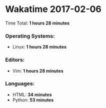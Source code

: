 # Wakatime 2017-02-06

Time Total: **1 hours 28 minutes**

### Operating Systems:
- Linux: **1 hours 28 minutes** 

### Editors:
- Vim: **1 hours 28 minutes** 

### Languages:
- HTML: **34 minutes** 
- Python: **53 minutes** 

